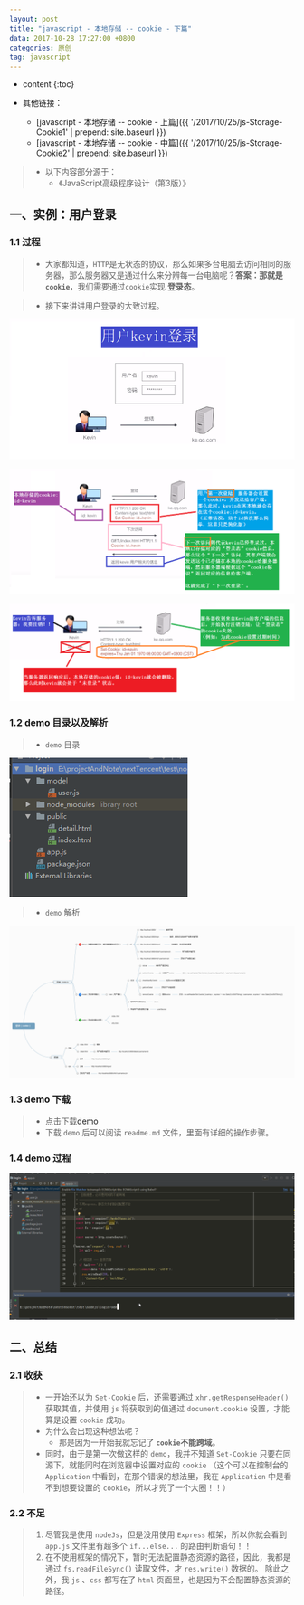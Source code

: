 ```yaml
---
layout: post
title: "javascript - 本地存储 -- cookie - 下篇"
data: 2017-10-28 17:27:00 +0800
categories: 原创
tag: javascript
---
```

* content
{:toc}

* 其他链接：
    + [javascript - 本地存储 -- cookie - 上篇]({{ '/2017/10/25/js-Storage-Cookie1' | prepend: site.baseurl }})
    + [javascript - 本地存储 -- cookie - 中篇]({{ '/2017/10/25/js-Storage-Cookie2' | prepend: site.baseurl }})

> * 以下内容部分源于：
>   * 《JavaScript高级程序设计（第3版）》
  

<!-- more -->


## 一、实例：用户登录

### 1.1 过程

> * 大家都知道，`HTTP`是无状态的协议，那么如果多台电脑去访问相同的服务器，那么服务器又是通过什么来分辨每一台电脑呢？**答案：那就是`cookie`**，我们需要通过`cookie`实现 **登录态**。

> * 接下来讲讲用户登录的大致过程。


![relationship-map](/styles/images/javascript/cookie/cookie-10.png)

![relationship-map](/styles/images/javascript/cookie/cookie-11.png)

![relationship-map](/styles/images/javascript/cookie/cookie-12.png)

### 1.2 demo 目录以及解析

> * `demo` 目录

![relationship-map](/styles/images/javascript/cookie/cookie-14.png)

> * `demo` 解析

![relationship-map](/styles/images/javascript/cookie/cookie-13.png)


### 1.3 demo 下载

> * 点击下载[demo](/effects/demo/js/demo-cookie/login.zip)
> * 下载 `demo` 后可以阅读 `readme.md` 文件，里面有详细的操作步骤。

### 1.4 demo 过程

![relationship-map](/effects/images/nodejs/cookie/cookie-01.gif)

## 二、总结

### 2.1 收获

> * 一开始还以为 `Set-Cookie` 后，还需要通过 `xhr.getResponseHeader()`获取其值，并使用 `js` 将获取到的值通过 `document.cookie` 设置，才能算是设置 `cookie` 成功。
> * 为什么会出现这种想法呢？
>   * 那是因为一开始我就忘记了 **`cookie`不能跨域**。
> * 同时，由于是第一次做这样的 `demo`，我并不知道 `Set-Cookie` 只要在同源下，就能同时在浏览器中设置对应的 `cookie` （这个可以在控制台的 `Application` 中看到，在那个错误的想法里，我在 `Application` 中是看不到想要设置的 `cookie`，所以才兜了一个大圈！！）

### 2.2 不足

> 1. 尽管我是使用 `nodeJs`，但是没用使用 `Express` 框架，所以你就会看到 `app.js` 文件里有超多个 `if...else...` 的路由判断语句！！
> 2. 在不使用框架的情况下，暂时无法配置静态资源的路径，因此，我都是通过 `fs.readFileSync()` 读取文件，才 `res.write()` 数据的。
>   除此之外，我 `js` 、`css` 都写在了 `html` 页面里，也是因为不会配置静态资源的路径。




